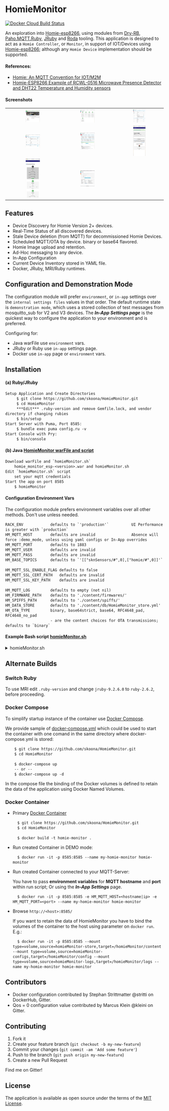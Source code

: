 # HomieMonitor
[![Docker Cloud Build Status](https://img.shields.io/docker/cloud/build/skoona/homie-monitor.svg)](https://hub.docker.com/r/skoona/homie-monitor)

An exploration into [Homie-esp8266](https://homieiot.github.io/homie-esp8266/docs/develop/quickstart/getting-started/), using modules from [Dry-RB](http://dry-rb.org), 
[Paho.MQTT.Ruby](https://github.com/RubyDevInc/paho.mqtt.ruby), [JRuby](https://www.jruby.org) and 
[Roda](https://github.com/jeremyevans/roda) tooling.  This application is designed to act as a `Homie Controller`, or `Monitor`, 
in support of IOT/Devices using [Homie-esp8266](https://github.com/homieiot/homie-esp8266); although any `Homie Device` implementation should be supported.

#### References: 
* [Homie: An MQTT Convention for IOT/M2M](https://homieiot.github.io/specification/)
* [Homie-ESP8266 Example of RCWL-0516 Microwave Presence Detector and DHT22 Temperature and Humidity sensors](https://github.com/skoona/sknSensors-Rcwl_Dht22)

#### Screenshots
| | | |
|:-------------------------:|:-------------------------:|:-------------------------:|
|<img src="public/images/homepage.png" width="28%" />|<img src="public/images/devices.png" width="28%" />|<img src="public/images/details.png" width="28%" />|
|<img src="public/images/details-blink.png" width="28%" />|<img src="public/images/manage.png" width="28%" />|<img src="public/images/iphone-broadcasts.png" width="28%" />|
|<img src="public/images/iphone-discovered.png" width="28%" />|<img src="public/images/Settings.png" width="28%" />|
 
## Features
* Device Discovery for Homie Version 2+ devices.
* Real-Time Status of all discovered devices.
* Stale Device deletion (from MQTT) for decommissioned Homie Devices.
* Scheduled MQTT/OTA by device. binary or base64 flavored.
* Homie Image upload and retention.
* Ad-Hoc messaging to any device.
* In-App Configuration
* Current Device Inventory stored in YAML file.
* Docker, JRuby, MRI/Ruby runtimes.


## Configuration and Demonstration Mode
The configuration module will prefer `environment`, or `in-app` settings over the `internal settings files` values in that order.  The default runtime state is `demonstration mode`, which uses a stored collection of test messages from mosquitto_sub for V2 and V3 devices.
The ***In-App Settings page*** is the quickest way to configure the application to your environment and is preferred.

Configuring for:
* Java warFile use `environment` vars. 
* JRuby or Ruby use `in-app` settings page.  
* Docker use `in-app` page or `environment` vars.


## Installation
#### (a) Ruby/JRuby
    Setup Application and Create Directories
         $ git clone https://github.com/skoona/HomieMonitor.git
         $ cd HomieMonitor
         ***Edit*** .ruby-version and remove Gemfile.lock, and vendor directory if changing rubies
         $ bin/setup
    Start Server with Puma, Port 8585:
         $ bundle exec puma config.ru -v
    Start Console with Pry:
         $ bin/console

#### (b) Java [HomieMonitor warFile and script](https://www.dropbox.com/sh/xpv5a6gyexthnev/AAB0eY59kxTsMQJg7FOT3Pw9a?dl=0)
    Download warFile and `homieMonitor.sh`
        homie_monitor_esp-<version>.war and homieMonitor.sh	    
    Edit `homieMonitor.sh` script
        set your mqtt credentials
    Start the app on port 8585
        $ homieMonitor

#### Configuration Environment Vars
The configuration module prefers environment variables over all other methods. Don't use unless needed.

    RACK_ENV            defaults to `'production'`          UI Performance is greater with `production`
    HM_MQTT_HOST        defaults are invalid                Absence will force :demo_mode, unless using yaml configs or In-App overrides
    HM_MQTT_PORT        defaults to 1883
    HM_MQTT_USER        defaults are invalid
    HM_MQTT_PASS        defaults are invalid
    HM_BASE_TOPICS      defaults to `'[["sknSensors/#",0],["homie/#",0]]'`

    HM_MQTT_SSL_ENABLE_FLAG defaults to false
    HM_MQTT_SSL_CERT_PATH   defaults are invalid
    HM_MQTT_SSL_KEY_PATH    defaults are invalid

    HM_MQTT_LOG         defaults to empty (not nil)
    HM_FIRMWARE_PATH    defaults to './content/firmwares/'
    HM_SPIFFS_PATH      defaults to './content/spiffs/'
    HM_DATA_STORE       defaults to './content/db/HomieMonitor_store.yml'
    HM_OTA_TYPE         binary, base64strict, base64, RFC4648_pad, RFC4648_no_pad 
                        - are the content choices for OTA transmissions; defaults to `binary`

#### Example Bash script [homieMonitor.sh](https://www.dropbox.com/sh/xpv5a6gyexthnev/AAB0eY59kxTsMQJg7FOT3Pw9a?dl=0)

<details><summary>homieMonitor.sh</summary>
<p>

```bash
#!/bin/bash

# ##
# Setup HomieMonitor Java executable
# - Ref: https://github.com/skoona/HomieMonitor
#
# ##
#  Description
#  ----------------------------------------------
# RACK_ENV='production'         Use `production` for UI performance, or `development` for debug logging
# HM_MQTT_HOST='<mqtt-server-fqdn-or-ip_address>'
# HM_MQTT_PORT=<mqtt-connection-port>
# HM_MQTT_USER='<mqtt-username>'
# HM_MQTT_PASS='<mqtt-user-password>'
# HM_MQTT_SSL_ENABLE_FLAG defaults to false
# HM_MQTT_SSL_CERT_PATH   defaults are invalid, full-path required if ssl=true
# HM_MQTT_SSL_KEY_PATH    defaults are invalid, full-path required if ssl=true
# HM_BASE_TOPICS='[["sknSensors/#",0],["homie/#",0]]'   base mqtt message name <homie>/<device-id>/<node-id>/...
# HM_MQTT_LOG=`./log/paho-debug.log`        extra mqtt specific logfile, from paho-mqtt-ruby.gem
# HM_FIRMWARE_PATH="$HOME/homieMonitor/content/firmwares/"      Directory to store uploaded homie Firmware
# HM_DATA_STORE="$HOME/homieMonitor/content/db/HomieMonitor_store.yml"  Full path and filename of YAML storage of OTA Subscriptions
# HM_OTA_TYPE='base64strict'          binary, base64strict, base64, RFC4648_pad, RFC4648_no_pad
#                                     - are the choice for OTA transmissions; defaults to `binary`
#
# Special Paths
# 1. with HM_MQTT_SSL_CERT_PATH & HM_MQTT_SSL_KEY_PATH value empty `''`, set HM_MQTT_SSL_ENABLE_FLAG='true'
# 2. if above fails then certs are required.  populate HM_MQTT_SSL_CERT_PATH & HM_MQTT_SSL_KEY_PATH with proper file paths
#
# export RACK_ENV HM_MQTT_HOST HM_MQTT_PORT HM_MQTT_USER HM_MQTT_PASS 
# export HM_OTA_TYPE HM_MQTT_SSL_ENABLE_FLAG HM_MQTT_SSL_CERT_PATH HM_MQTT_SSL_KEY_PATH
# export HM_BASE_TOPICS HM_MQTT_LOG HM_FIRMWARE_PATH HM_DATA_STORE 

# Make runtime dirs
[ -w $HOME/homieMonitor/ ] || {
	echo 'Setting Up HomieMonitor' ;	 
	mkdir -p $HOME/homieMonitor/{content/firmwares,content/spiffs,content/db,bin,log,tmp,tmp/pids} ;
}

# Set Environment Vars
RACK_ENV='production'
HM_MQTT_HOST='mqtt-server-fqdn-or-ip_address'
HM_MQTT_USER='mqtt-username'
HM_MQTT_PASS='mqtt-user-password'

# Export Environment (not required)
export RACK_ENV HM_MQTT_HOST HM_MQTT_USER HM_MQTT_PASS 

# copy homie_monitor-<version>.war to bin directory
# cp -v $HOME/Downloads/homie_monitor-<version>.war $HOME/homieMonitor/bin/

# Java warFile execution
java -Dwarbler.port=8585 -jar $HOME/homieMonitor/bin/homie_monitor_esp-<version>.war

#end

```

</p>
</details>


## Alternate Builds

### Switch Ruby
To use MRI edit `.ruby-version` and change `jruby-9.2.6.0` to `ruby-2.6.2`, before proceeding.

### Docker Compose
  To simplify startup instance of the container use [Docker Compose](https://docs.docker.com/compose/). 
  
  We provide sample of [docker-compose.yml](docker-compose.yml) which could be used to start the container with one comand in the same directory where docker-compose.yml is stored:

        $ git clone https://github.com/skoona/HomieMonitor.git
        $ cd HomieMonitor
        
        $ docker-compose up
        -- or --
        $ docker-compose up -d

  In the compose file the binding of the Docker volumes is defined to retain the data of the application using Docker Named Volumes.

### Docker Container
* Primary [Docker Container](https://cloud.docker.com/repository/registry-1.docker.io/skoona/homie-monitor)

        $ git clone https://github.com/skoona/HomieMonitor.git
        $ cd HomieMonitor
        
        $ docker build -t homie-monitor .

* Run created Container in DEMO mode:

	    $ docker run -it -p 8585:8585 --name my-homie-monitor homie-monitor

* Run created Container connected to your MQTT-Server:

  You have to pass **environment variables** for **MQTT hostname** and **port** within run script; Or using the ***In-App Settings*** page. 

	    $ docker run -it -p 8585:8585 -e HM_MQTT_HOST=<hostname|ip> -e HM_MQTT_PORT=<port> --name my-homie-monitor homie-monitor

* Browse `http://<host>:8585/`

    If you want to retain the data of HomieMonitor you have to bind the volumes of the container to the host using parameter on `docker run`. E.g.:

        $ docker run -it -p 8585:8585 --mount type=volume,source=homieMonitor-store,target=/homieMonitor/content --mount type=volume,source=homieMonitor-configs,target=/homieMonitor/config --mount type=volume,source=homieMonitor-logs,target=/homieMonitor/logs --name my-homie-monitor homie-monitor 

## Contributors

* Docker configuration contributed by Stephan Strittmatter @stritti on DockerHub, Gitter.
* Qos = 0 configuration value contributed by Marcus Klein @kleini on Gitter.


## Contributing

1. Fork it
2. Create your feature branch (`git checkout -b my-new-feature`)
3. Commit your changes (`git commit -am 'Add some feature'`)
4. Push to the branch (`git push origin my-new-feature`)
5. Create a new Pull Request

Find me on Gitter!

## License

The application is available as open source under the terms of the [MIT License](http://opensource.org/licenses/MIT).
